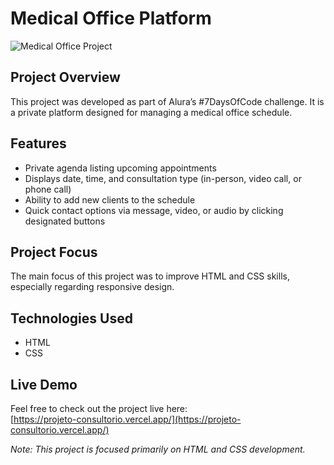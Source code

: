# Medical Office Platform

![Medical Office Project](https://github.com/mitsuyoshijunior/projeto-consultorio/assets/128213637/d3cf680d-0ae4-4ef0-8995-b6d4e26a293a)

## Project Overview

This project was developed as part of Alura’s #7DaysOfCode challenge. It is a private platform designed for managing a medical office schedule.

## Features

- Private agenda listing upcoming appointments  
- Displays date, time, and consultation type (in-person, video call, or phone call)  
- Ability to add new clients to the schedule  
- Quick contact options via message, video, or audio by clicking designated buttons

## Project Focus

The main focus of this project was to improve HTML and CSS skills, especially regarding responsive design.

## Technologies Used

- HTML  
- CSS

## Live Demo

Feel free to check out the project live here:  
[https://projeto-consultorio.vercel.app/](https://projeto-consultorio.vercel.app/)

*Note: This project is focused primarily on HTML and CSS development.*
